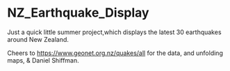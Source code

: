 # NZ_Earthquake_Display

Just a quick little summer project,which displays the latest 30 earthquakes around New Zealand.

Cheers to https://www.geonet.org.nz/quakes/all for the data, and unfolding maps, & Daniel Shiffman.

